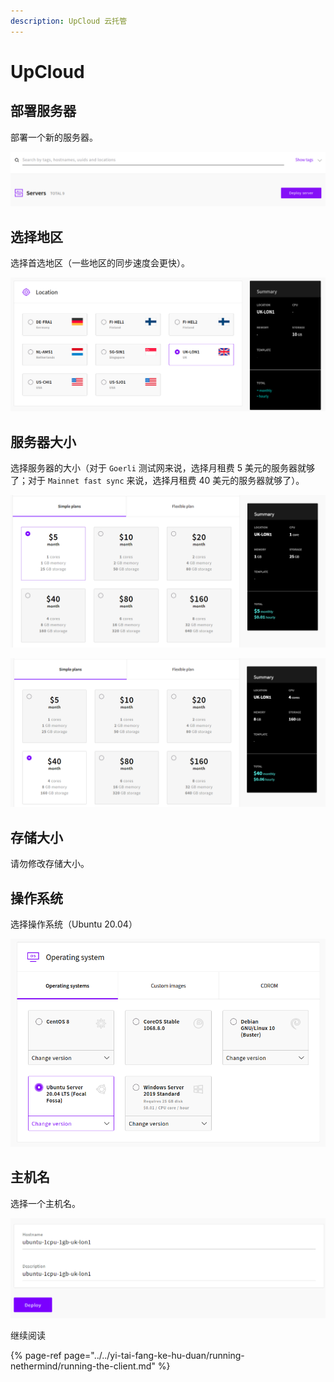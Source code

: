 ```yaml
---
description: UpCloud 云托管
---
```


# UpCloud

## 部署服务器

部署一个新的服务器。

![&#x670D;&#x52A1;&#x5668;&#x90E8;&#x7F72;](../../.gitbook/assets/image%20%284%29.png)

## 选择地区

选择首选地区（一些地区的同步速度会更快）。

![&#x5730;&#x533A;&#x9009;&#x62E9;](../../.gitbook/assets/image%20%2817%29.png)

## 服务器大小

选择服务器的大小（对于 `Goerli` 测试网来说，选择月租费 5 美元的服务器就够了；对于 `Mainnet fast sync` 来说，选择月租费 40 美元的服务器就够了）。

![Goerli &#x7684;&#x6700;&#x4F4E;&#x8BBE;&#x7F6E;](../../.gitbook/assets/image%20%2821%29.png)

![&#x4E3B;&#x7F51;&#x6700;&#x4F4E;&#x8BBE;&#x7F6E;](../../.gitbook/assets/image%20%2811%29.png)

## 存储大小

请勿修改存储大小。

## 操作系统

选择操作系统（Ubuntu 20.04）

![&#x64CD;&#x4F5C;&#x7CFB;&#x7EDF;](../../.gitbook/assets/image%20%289%29.png)

## 主机名

选择一个主机名。

![&#x4E3B;&#x673A;&#x540D;](../../.gitbook/assets/image%20%2812%29.png)

继续阅读

{% page-ref page="../../yi-tai-fang-ke-hu-duan/running-nethermind/running-the-client.md" %}

